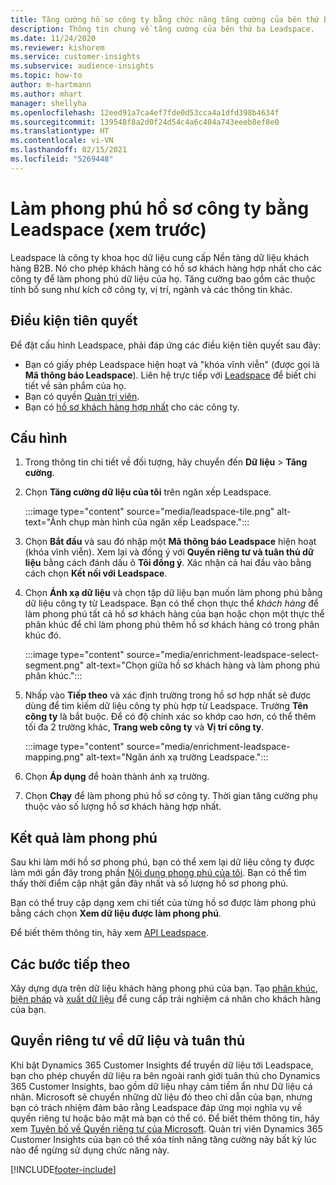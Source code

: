 ```yaml
---
title: Tăng cường hồ sơ công ty bằng chức năng tăng cường của bên thứ ba Leadspace
description: Thông tin chung về tăng cường của bên thứ ba Leadspace.
ms.date: 11/24/2020
ms.reviewer: kishorem
ms.service: customer-insights
ms.subservice: audience-insights
ms.topic: how-to
author: m-hartmann
ms.author: mhart
manager: shellyha
ms.openlocfilehash: 12eed91a7ca4ef7fde0d53cca4a1dfd398b4634f
ms.sourcegitcommit: 139548f8a2d0f24d54c4a6c404a743eeeb8ef8e0
ms.translationtype: HT
ms.contentlocale: vi-VN
ms.lasthandoff: 02/15/2021
ms.locfileid: "5269448"
---
```

# <a name="enrichment-of-company-profiles-with-leadspace-preview"></a>Làm phong phú hồ sơ công ty bằng Leadspace (xem trước)

Leadspace là công ty khoa học dữ liệu cung cấp Nền tảng dữ liệu khách hàng B2B. Nó cho phép khách hàng có hồ sơ khách hàng hợp nhất cho các công ty để làm phong phú dữ liệu của họ. Tăng cường bao gồm các thuộc tính bổ sung như kích cỡ công ty, vị trí, ngành và các thông tin khác.

## <a name="prerequisites"></a>Điều kiện tiên quyết

Để đặt cấu hình Leadspace, phải đáp ứng các điều kiện tiên quyết sau đây:

- Bạn có giấy phép Leadspace hiện hoạt và "khóa vĩnh viễn" (được gọi là **Mã thông báo Leadspace**). Liên hệ trực tiếp với [Leadspace](https://www.leadspace.com/products/leadspace-on-demand/) để biết chi tiết về sản phẩm của họ.
- Bạn có quyền [Quản trị viên](permissions.md#administrator).
- Bạn có [hồ sơ khách hàng hợp nhất](customer-profiles.md) cho các công ty.

## <a name="configuration"></a>Cấu hình

1. Trong thông tin chi tiết về đối tượng, hãy chuyển đến **Dữ liệu** > **Tăng cường**.

1. Chọn **Tăng cường dữ liệu của tôi** trên ngăn xếp Leadspace.

   :::image type="content" source="media/leadspace-tile.png" alt-text="Ảnh chụp màn hình của ngăn xếp Leadspace.":::

1. Chọn **Bắt đầu** và sau đó nhập một **Mã thông báo Leadspace** hiện hoạt (khóa vĩnh viễn). Xem lại và đồng ý với **Quyền riêng tư và tuân thủ dữ liệu** bằng cách đánh dấu ô **Tôi đồng ý**. Xác nhận cả hai đầu vào bằng cách chọn **Kết nối với Leadspace**.

1. Chọn **Ánh xạ dữ liệu** và chọn tập dữ liệu bạn muốn làm phong phú bằng dữ liệu công ty từ Leadspace. Bạn có thể chọn thực thể *khách hàng* để làm phong phú tất cả hồ sơ khách hàng của bạn hoặc chọn một thực thể phân khúc để chỉ làm phong phú thêm hồ sơ khách hàng có trong phân khúc đó.

   :::image type="content" source="media/enrichment-leadspace-select-segment.png" alt-text="Chọn giữa hồ sơ khách hàng và làm phong phú phân khúc.":::

1. Nhấp vào **Tiếp theo** và xác định trường trong hồ sơ hợp nhất sẽ được dùng để tìm kiếm dữ liệu công ty phù hợp từ Leadspace. Trường **Tên công ty** là bắt buộc. Để có độ chính xác so khớp cao hơn, có thể thêm tối đa 2 trường khác, **Trang web công ty** và **Vị trí công ty**.

   :::image type="content" source="media/enrichment-leadspace-mapping.png" alt-text="Ngăn ánh xạ trường Leadspace.":::
   
1. Chọn **Áp dụng** để hoàn thành ánh xạ trường.

1. Chọn **Chạy** để làm phong phú hồ sơ công ty. Thời gian tăng cường phụ thuộc vào số lượng hồ sơ khách hàng hợp nhất.

## <a name="enrichment-results"></a>Kết quả làm phong phú

Sau khi làm mới hồ sơ phong phú, bạn có thể xem lại dữ liệu công ty được làm mới gần đây trong phần [Nội dung phong phú của tôi](enrichment-hub.md). Bạn có thể tìm thấy thời điểm cập nhật gần đây nhất và số lượng hồ sơ phong phú.

Bạn có thể truy cập dạng xem chi tiết của từng hồ sơ được làm phong phú bằng cách chọn **Xem dữ liệu được làm phong phú**.

Để biết thêm thông tin, hãy xem [API Leadspace](https://support.leadspace.com/hc/en-us/sections/201997649-API).

## <a name="next-steps"></a>Các bước tiếp theo

Xây dựng dựa trên dữ liệu khách hàng phong phú của bạn. Tạo [phân khúc](segments.md), [biện pháp](measures.md) và [xuất dữ liệu](export-destinations.md) để cung cấp trải nghiệm cá nhân cho khách hàng của bạn.

## <a name="data-privacy-and-compliance"></a>Quyền riêng tư về dữ liệu và tuân thủ

Khi bật Dynamics 365 Customer Insights để truyền dữ liệu tới Leadspace, bạn cho phép chuyển dữ liệu ra bên ngoài ranh giới tuân thủ cho Dynamics 365 Customer Insights, bao gồm dữ liệu nhạy cảm tiềm ẩn như Dữ liệu cá nhân. Microsoft sẽ chuyển những dữ liệu đó theo chỉ dẫn của bạn, nhưng bạn có trách nhiệm đảm bảo rằng Leadspace đáp ứng mọi nghĩa vụ về quyền riêng tư hoặc bảo mật mà bạn có thể có. Để biết thêm thông tin, hãy xem [Tuyên bố về Quyền riêng tư của Microsoft](https://go.microsoft.com/fwlink/?linkid=396732).
Quản trị viên Dynamics 365 Customer Insights của bạn có thể xóa tính năng tăng cường này bất kỳ lúc nào để ngừng sử dụng chức năng này.


[!INCLUDE[footer-include](../includes/footer-banner.md)]